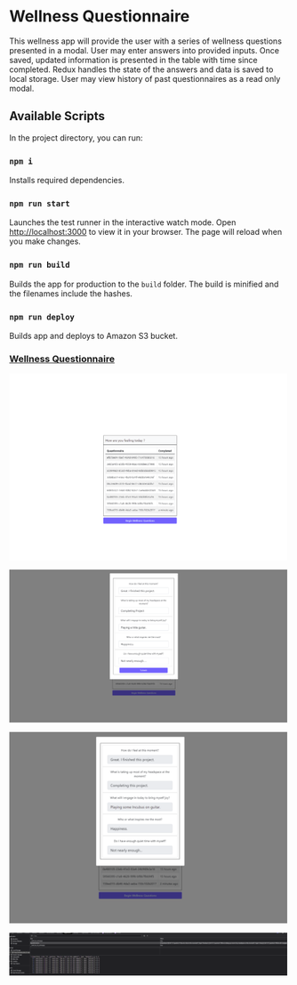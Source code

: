 # Wellness Questionnaire

This wellness app will provide the user with a series of wellness questions presented in a modal.
User may enter answers into provided inputs.
Once saved, updated information is presented in the table with time since completed.
Redux handles the state of the answers and data is saved to local storage.
User may view history of past questionnaires as a read only modal.

## Available Scripts
In the project directory, you can run:

### `npm i`
Installs required dependencies.


### `npm run start`
Launches the test runner in the interactive watch mode.
Open [http://localhost:3000](http://localhost:3000) to view it in your browser.
The page will reload when you make changes.

### `npm run build`
Builds the app for production to the `build` folder.
The build is minified and the filenames include the hashes.

### `npm run deploy`
Builds app and deploys to Amazon S3 bucket.

### <a href='http://wnessbucket.s3-website-us-east-1.amazonaws.com'> Wellness Questionnaire </a>

<img src="https://github.com/ward438/wellness/blob/main/questionnaire_table.png" alt="questionnaireTable"
width="500px"/>


<img src="https://github.com/ward438/wellness/blob/main/modal_entry.png?raw=true" alt="entryForm"
width="500px"/>


<img src="https://github.com/ward438/wellness/blob/main/read_only_modal.png" alt="landing"
width="500px"/>


<img src="https://github.com/ward438/wellness/blob/main/local_storage.png" alt="localStorage"
width="500px"/>





